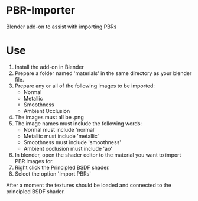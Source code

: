 # PBR-Importer
Blender add-on to assist with importing PBRs

# Use
1. Install the add-on in Blender
2. Prepare a folder named 'materials' in the same directory as your blender file.
3. Prepare any or all of the following images to be imported:
    - Normal
    - Metallic
    - Smoothness
    - Ambient Occlusion
5. The images must all be .png
6. The image names must include the following words:
    - Normal must include 'normal'
    - Metallic must include 'metallic'
    - Smoothness must include 'smoothness'
    - Ambient occlusion must include 'ao'
8. In blender, open the shader editor to the material you want to import PBR images for.
9. Right click the Principled BSDF shader.
10. Select the option 'Import PBRs'

After a moment the textures should be loaded and connected to the principled BSDF shader.
